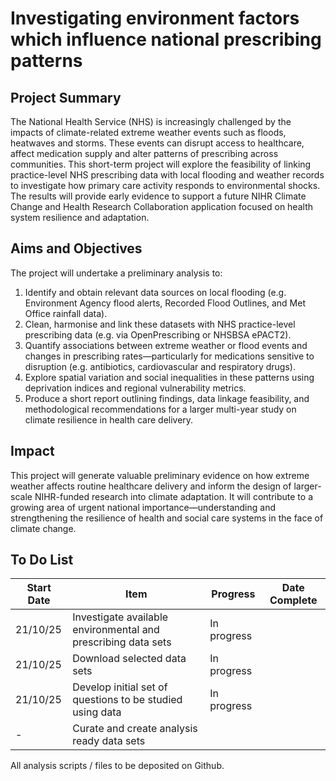 # Investigating environment factors which influence national prescribing patterns

## Project Summary

The National Health Service (NHS) is increasingly challenged by the impacts of climate-related extreme weather events such as floods, heatwaves and storms. These events can disrupt access to healthcare, affect medication supply and alter patterns of prescribing across communities. This short-term project will explore the feasibility of linking practice-level NHS prescribing data with local flooding and weather records to investigate how primary care activity responds to environmental shocks. The results will provide early evidence to support a future NIHR Climate Change and Health Research Collaboration application focused on health system resilience and adaptation.

## Aims and Objectives

The project will undertake a preliminary analysis to:

1.	Identify and obtain relevant data sources on local flooding (e.g. Environment Agency flood alerts, Recorded Flood Outlines, and Met Office rainfall data).
2.	Clean, harmonise and link these datasets with NHS practice-level prescribing data (e.g. via OpenPrescribing or NHSBSA ePACT2).
3.	Quantify associations between extreme weather or flood events and changes in prescribing rates—particularly for medications sensitive to disruption (e.g. antibiotics, cardiovascular and respiratory drugs).
4.	Explore spatial variation and social inequalities in these patterns using deprivation indices and regional vulnerability metrics.
5.	Produce a short report outlining findings, data linkage feasibility, and methodological recommendations for a larger multi-year study on climate resilience in health care delivery.

## Impact

This project will generate valuable preliminary evidence on how extreme weather affects routine healthcare delivery and inform the design of larger-scale NIHR-funded research into climate adaptation. It will contribute to a growing area of urgent national importance—understanding and strengthening the resilience of health and social care systems in the face of climate change.

## To Do List

| Start Date | Item | Progress | Date Complete |
| ---- | ---- | -------- | ------------- | 
| 21/10/25 | Investigate available environmental and prescribing data sets | In progress | |
| 21/10/25 | Download selected data sets | In progress | |
| 21/10/25 | Develop initial set of questions to be studied using data | In progress | |
| - | Curate and create analysis ready data sets | | 

All analysis scripts / files to be deposited on Github.
